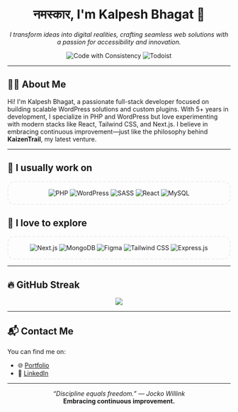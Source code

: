 <h1 align="center">नमस्कार, I'm Kalpesh Bhagat 👋</h1>

<p align="center">
  <em>I transform ideas into digital realities, crafting seamless web solutions with a passion for accessibility and innovation.</em>
</p>

<div align="center">
  <img src="https://img.shields.io/badge/Code%20with-Consistency-orange?style=for-the-badge&logo=git" alt="Code with Consistency"/>
  <img src="https://img.shields.io/badge/Todoist-Productive-red?style=for-the-badge&logo=todoist" alt="Todoist"/>
</div>

---

## 🧑‍💻 About Me

Hi! I'm Kalpesh Bhagat, a passionate full-stack developer focused on building scalable WordPress solutions and custom plugins. With 5+ years in development, I specialize in PHP and WordPress but love experimenting with modern stacks like React, Tailwind CSS, and Next.js. I believe in embracing continuous improvement—just like the philosophy behind **KaizenTrail**, my latest venture.

---

## 🚀 I usually work on

<div align="center" style="padding: 1rem; border: 2px dashed #eee; border-radius: 1rem;">
  <img src="https://img.shields.io/badge/php-%23777BB4.svg?style=for-the-badge&logo=php&logoColor=white" alt="PHP"/>
  <img src="https://img.shields.io/badge/wordpress-%2321759B.svg?style=for-the-badge&logo=wordpress&logoColor=white" alt="WordPress"/>
  <img src="https://img.shields.io/badge/sass-%23CC6699.svg?style=for-the-badge&logo=sass&logoColor=white" alt="SASS"/>
  <img src="https://img.shields.io/badge/react-%2320232a.svg?style=for-the-badge&logo=react&logoColor=%2361DAFB" alt="React"/>
  <img src="https://img.shields.io/badge/mysql-%2300000f.svg?style=for-the-badge&logo=mysql&logoColor=white" alt="MySQL"/>
</div>

## 💙 I love to explore

<div align="center" style="padding: 1rem; border: 2px dashed #eee; border-radius: 1rem;">
  <img src="https://img.shields.io/badge/next.js-%23000000.svg?style=for-the-badge&logo=next.js&logoColor=white" alt="Next.js"/>
  <img src="https://img.shields.io/badge/MongoDB-%234ea94b.svg?style=for-the-badge&logo=mongodb&logoColor=white" alt="MongoDB"/>
  <img src="https://img.shields.io/badge/figma-%23F24E1E.svg?style=for-the-badge&logo=figma&logoColor=white" alt="Figma"/>
  <img src="https://img.shields.io/badge/tailwindcss-%2338B2AC.svg?style=for-the-badge&logo=tailwind-css&logoColor=white" alt="Tailwind CSS"/>
  <img src="https://img.shields.io/badge/express.js-%23000000.svg?style=for-the-badge&logo=express&logoColor=white" alt="Express.js"/>
</div>

---

## 🔥 GitHub Streak

<div align="center">
  <img src="https://github-readme-streak-stats.herokuapp.com/?user=kalpeshBhagat&theme=tokyonight&hide_border=false&&mode=weekly&exclude_days=Sun%2CSat" />
</div>

---


## 📬 Contact Me

You can find me on:

- 🌐 [Portfolio](https://www.kalpeshbhagat.com/)
- 🔗 [LinkedIn](https://www.linkedin.com/in/kalpesh-bhagat/)

---

<p align="center">
  <i>“Discipline equals freedom.” — Jocko Willink</i><br/>
  <b>Embracing continuous improvement.</b>
</p>
